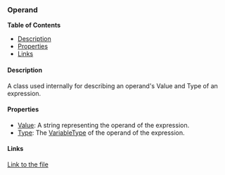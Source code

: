 ### Operand

**Table of Contents**
- [Description](#description)
- [Properties](#properties)
- [Links](#links)

#### Description

A class used internally for describing an operand's Value and Type of an expression.

#### Properties

- [Value](../api/ExpressionEvaluatorForDotNet.Operand.html#ExpressionEvaluatorForDotNet_Operand_Value): A string representing the operand of the expression.
- [Type](../api/ExpressionEvaluatorForDotNet.Operand.html#ExpressionEvaluatorForDotNet_Operand_Type): The [VariableType](../api/ExpressionEvaluatorForDotNet.VariableType.html) of the operand of the expression.

#### Links

[Link to the file](../api/ExpressionEvaluatorForDotNet.Operand.html)